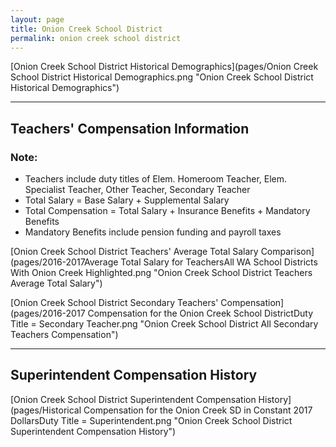```yaml
---
layout: page
title: Onion Creek School District
permalink: onion creek school district
---
```



[Onion Creek School District Historical Demographics](pages/Onion Creek School District Historical Demographics.png "Onion Creek School District Historical Demographics")

___

## Teachers' Compensation Information
### Note:
- Teachers include duty titles of Elem. Homeroom Teacher, Elem. Specialist Teacher, Other Teacher, Secondary Teacher
- Total Salary = Base Salary + Supplemental Salary
- Total Compensation = Total Salary + Insurance Benefits + Mandatory Benefits
- Mandatory Benefits include pension funding and payroll taxes

[Onion Creek School District Teachers' Average Total Salary Comparison](pages/2016-2017Average Total Salary for TeachersAll WA School Districts With Onion Creek Highlighted.png "Onion Creek School District Teachers Average Total Salary")

[Onion Creek School District Secondary Teachers' Compensation](pages/2016-2017 Compensation for the Onion Creek School DistrictDuty Title = Secondary Teacher.png "Onion Creek School District All Secondary Teachers Compensation")


___

## Superintendent Compensation History

[Onion Creek School District Superintendent Compensation History](pages/Historical Compensation for the Onion Creek SD in Constant 2017 DollarsDuty Title = Superintendent.png "Onion Creek School District Superintendent Compensation History")

